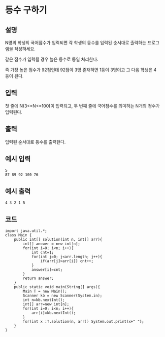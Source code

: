 # 등수 구하기

## 설명

N명의 학생의 국어점수가 입력되면 각 학생의 등수를 입력된 순서대로 출력하는 프로그램을 작성하세요.

같은 점수가 입력될 경우 높은 등수로 동일 처리한다.

즉 가장 높은 점수가 92점인데 92점이 3명 존재하면 1등이 3명이고 그 다음 학생은 4등이 된다.


## 입력
첫 줄에 N(3<=N<=100)이 입력되고, 두 번째 줄에 국어점수를 의미하는 N개의 정수가 입력된다.


## 출력
입력된 순서대로 등수를 출력한다.

## 예시 입력
```
5
87 89 92 100 76
```

## 예시 출력

```
4 3 2 1 5
```

## 코드
```
import java.util.*;
class Main {	
	public int[] solution(int n, int[] arr){
		int[] answer = new int[n];
		for(int i=0; i<n; i++){
			int cnt=1;
			for(int j=0; j<arr.length; j++){
				if(arr[j]>arr[i]) cnt++;
			}
			answer[i]=cnt;
		}
		return answer;
	}
	public static void main(String[] args){
		Main T = new Main();
		Scanner kb = new Scanner(System.in);
		int n=kb.nextInt();
		int[] arr=new int[n];
		for(int i=0; i<n; i++){
			arr[i]=kb.nextInt();
		}
		for(int x :T.solution(n, arr)) System.out.print(x+" ");
	}
}


```
